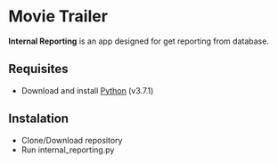 # Movie Trailer

**Internal Reporting** is an app designed for get reporting from database.

## Requisites

* Download and install [Python](https://www.python.org/downloads/) (v3.7.1)

## Instalation

* Clone/Download repository
* Run internal_reporting.py
